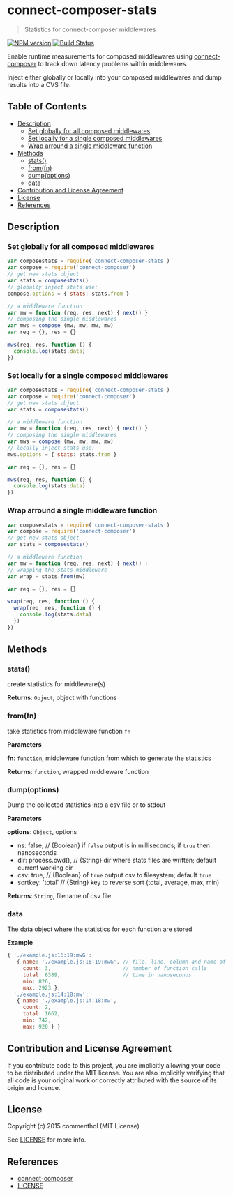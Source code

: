 # connect-composer-stats

> Statistics for connect-composer middlewares

[![NPM version](https://badge.fury.io/js/connect-composer-stats.svg)](https://www.npmjs.com/package/connect-composer-stats/)
[![Build Status](https://secure.travis-ci.org/commenthol/connect-composer-stats.svg?branch=master)](https://travis-ci.org/commenthol/connect-composer-stats)

Enable runtime measurements for composed middlewares using [connect-composer][] to track down latency problems within middlewares.

Inject either globally or locally into your composed middlewares and dump results into a CVS file.

## Table of Contents

<!-- !toc (minlevel=2 omit="Table of Contents") -->

* [Description](#description)
  * [Set globally for all composed middlewares](#set-globally-for-all-composed-middlewares)
  * [Set locally for a single composed middlewares](#set-locally-for-a-single-composed-middlewares)
  * [Wrap arround a single middleware function](#wrap-arround-a-single-middleware-function)
* [Methods](#methods)
  * [stats()](#stats)
  * [from(fn)](#fromfn)
  * [dump(options)](#dumpoptions)
  * [data](#data)
* [Contribution and License Agreement](#contribution-and-license-agreement)
* [License](#license)
* [References](#references)

<!-- toc! -->

## Description

### Set globally for all composed middlewares

```js
var composestats = require('connect-composer-stats')
var compose = require('connect-composer')
// get new stats object
var stats = composestats()
// globally inject stats use:
compose.options = { stats: stats.from }

// a middleware function
var mw = function (req, res, next) { next() }
// composing the single middlewares
var mws = compose (mw, mw, mw, mw)
var req = {}, res = {}

mws(req, res, function () {
  console.log(stats.data)
})
```

### Set locally for a single composed middlewares

```js
var composestats = require('connect-composer-stats')
var compose = require('connect-composer')
// get new stats object
var stats = composestats()

// a middleware function
var mw = function (req, res, next) { next() }
// composing the single middlewares
var mws = compose (mw, mw, mw, mw)
// locally inject stats use:
mws.options = { stats: stats.from }

var req = {}, res = {}

mws(req, res, function () {
  console.log(stats.data)
})
```

### Wrap arround a single middleware function

```js
var composestats = require('connect-composer-stats')
var compose = require('connect-composer')
// get new stats object
var stats = composestats()

// a middleware function
var mw = function (req, res, next) { next() }
// wrapping the stats middleware
var wrap = stats.from(mw)

var req = {}, res = {}

wrap(req, res, function () {
  wrap(req, res, function () {
    console.log(stats.data)
  })
})
```

## Methods

### stats()

create statistics for middleware(s)

**Returns**: `Object`, object with functions


### from(fn)

take statistics from middleware function `fn`

**Parameters**

**fn**: `function`, middleware function from which to generate the statistics

**Returns**: `function`, wrapped middleware function


### dump(options)

Dump the collected statistics into a csv file or to stdout

**Parameters**

**options**: `Object`, options
  * ns: false,          // {Boolean} if `false` output is in milliseconds; if `true` then nanoseconds
  * dir: process.cwd(), // {String} dir where stats files are written; default current working dir
  * csv: true,          // {Boolean} of `true` output csv to filesystem; default `true`
  * sortkey: 'total'    // {String} key to reverse sort (total, average, max, min)

**Returns**: `String`, filename of csv file


### data

The data object where the statistics for each function are stored

**Example**

```js
{ './example.js:16:19:mwG':
   { name: './example.js:16:19:mwG', // file, line, column and name of function called
     count: 3,                       // number of function calls
     total: 6389,                    // time in nanoseconds
     min: 826,
     max: 2923 },
  './example.js:14:18:mw':
   { name: './example.js:14:18:mw',
     count: 2,
     total: 1662,
     min: 742,
     max: 920 } }
```

## Contribution and License Agreement

If you contribute code to this project, you are implicitly allowing your
code to be distributed under the MIT license. You are also implicitly
verifying that all code is your original work or correctly attributed
with the source of its origin and licence.

## License

Copyright (c) 2015 commenthol (MIT License)

See [LICENSE][] for more info.

## References

<!-- !ref -->

* [connect-composer][connect-composer]
* [LICENSE][LICENSE]

<!-- ref! -->

[LICENSE]: ./LICENSE
[connect-composer]: https://github.com/commenthol/connect-composer



